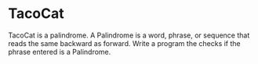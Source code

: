 # TacoCat
TacoCat is a palindrome. A Palindrome is a word, phrase, or sequence that reads the same backward as forward. Write a program the checks if the phrase entered is a Palindrome.
